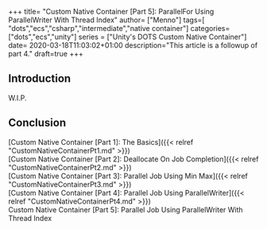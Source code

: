 +++
title= "Custom Native Container [Part 5]: ParallelFor Using ParallelWriter With Thread Index"
author= ["Menno"]
tags=[ "dots","ecs","csharp","intermediate","native container"]
categories=["dots","ecs","unity"]
series = ["Unity's DOTS Custom Native Container"]
date= 2020-03-18T11:03:02+01:00
description="This article is a followup of part 4."
draft=true
+++

## Introduction
W.I.P.

## Conclusion

[Custom Native Container [Part 1]: The Basics]({{< relref "CustomNativeContainerPt1.md" >}})  
[Custom Native Container [Part 2]: Deallocate On Job Completion]({{< relref "CustomNativeContainerPt2.md" >}})  
[Custom Native Container [Part 3]: Parallel Job Using Min Max]({{< relref "CustomNativeContainerPt3.md" >}})  
[Custom Native Container [Part 4]: Parallel Job Using ParallelWriter]({{< relref "CustomNativeContainerPt4.md" >}})  
Custom Native Container [Part 5]: Parallel Job Using ParallelWriter With Thread Index
